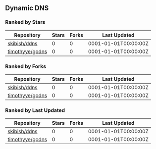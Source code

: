 ## Dynamic DNS

### Ranked by Stars

| Repository | Stars | Forks | Last Updated |
|------------|-------|-------|--------------|
| [skibish/ddns](https://github.com/skibish/ddns) | 0 | 0 | 0001-01-01T00:00:00Z |
| [timothyye/godns](https://github.com/timothyye/godns) | 0 | 0 | 0001-01-01T00:00:00Z |

### Ranked by Forks

| Repository | Stars | Forks | Last Updated |
|------------|-------|-------|--------------|
| [skibish/ddns](https://github.com/skibish/ddns) | 0 | 0 | 0001-01-01T00:00:00Z |
| [timothyye/godns](https://github.com/timothyye/godns) | 0 | 0 | 0001-01-01T00:00:00Z |

### Ranked by Last Updated

| Repository | Stars | Forks | Last Updated |
|------------|-------|-------|--------------|
| [skibish/ddns](https://github.com/skibish/ddns) | 0 | 0 | 0001-01-01T00:00:00Z |
| [timothyye/godns](https://github.com/timothyye/godns) | 0 | 0 | 0001-01-01T00:00:00Z |

